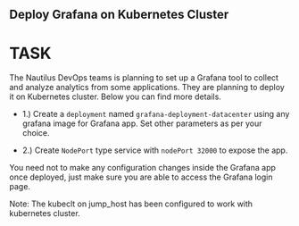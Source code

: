 ## Deploy Grafana on Kubernetes Cluster

# TASK

The Nautilus DevOps teams is planning to set up a Grafana tool to collect and analyze analytics from some applications. They are planning to deploy it on Kubernetes cluster. Below you can find more details.

- 1.) Create a `deployment` named `grafana-deployment-datacenter` using any grafana image for Grafana app. Set other parameters as per your choice.

- 2.) Create `NodePort` type service with `nodePort 32000` to expose the app.

You need not to make any configuration changes inside the Grafana app once deployed, just make sure you are able to access the Grafana login page.

Note: The kubeclt on jump_host has been configured to work with kubernetes cluster.